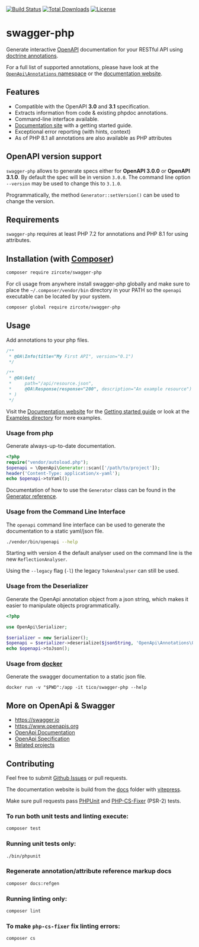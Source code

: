 [![Build Status](https://img.shields.io/github/workflow/status/zircote/swagger-php/build?style=flat-square)](https://github.com/zircote/swagger-php/actions?query=workflow:build)
[![Total Downloads](https://img.shields.io/packagist/dt/zircote/swagger-php.svg?style=flat-square)](https://packagist.org/packages/zircote/swagger-php)
[![License](https://img.shields.io/badge/license-Apache2.0-blue.svg?style=flat-square)](LICENSE)

# swagger-php

Generate interactive [OpenAPI](https://www.openapis.org) documentation for your RESTful API using [doctrine annotations](https://www.doctrine-project.org/projects/doctrine-annotations/en/latest/index.html).

For a full list of supported annotations, please have look at the [`OpenApi\Annotations` namespace](src/Annotations) or the [documentation website](https://zircote.github.io/swagger-php/guide/annotations.html).

## Features

- Compatible with the OpenAPI **3.0** and **3.1** specification.
- Extracts information from code & existing phpdoc annotations.
- Command-line interface available.
- [Documentation site](https://zircote.github.io/swagger-php/) with a getting started guide.
- Exceptional error reporting (with hints, context)
- As of PHP 8.1 all annotations are also available as PHP attributes

## OpenAPI version support

`swagger-php` allows to generate specs either for **OpenAPI 3.0.0** or **OpenAPI 3.1.0**.
By default the spec will be in version `3.0.0`. The command line option `--version` may be used to change this
to `3.1.0`.

Programmatically, the method `Generator::setVersion()` can be used to change the version.

## Requirements

`swagger-php` requires at least PHP 7.2 for annotations and PHP 8.1 for using attributes.

## Installation (with [Composer](https://getcomposer.org))

```bash
composer require zircote/swagger-php
```

For cli usage from anywhere install swagger-php globally and make sure to place the `~/.composer/vendor/bin` directory in your PATH so the `openapi` executable can be located by your system.

```bash
composer global require zircote/swagger-php
```

## Usage

Add annotations to your php files.

```php
/**
 * @OA\Info(title="My First API", version="0.1")
 */

/**
 * @OA\Get(
 *     path="/api/resource.json",
 *     @OA\Response(response="200", description="An example resource")
 * )
 */
```

Visit the [Documentation website](https://zircote.github.io/swagger-php/) for the [Getting started guide](https://zircote.github.io/swagger-php/Getting-started.html) or look at the [Examples directory](Examples/) for more examples.

### Usage from php

Generate always-up-to-date documentation.

```php
<?php
require("vendor/autoload.php");
$openapi = \OpenApi\Generator::scan(['/path/to/project']);
header('Content-Type: application/x-yaml');
echo $openapi->toYaml();
```
Documentation of how to use the `Generator` class can be found in the [Generator reference](https://zircote.github.io/swagger-php/reference/generator).

### Usage from the Command Line Interface

The `openapi` command line interface can be used to generate the documentation to a static yaml/json file.

```bash
./vendor/bin/openapi --help
```
Starting with version 4 the default analyser used on the command line is the new `ReflectionAnalyser`.

Using the `--legacy` flag (`-l`) the legacy `TokenAnalyser` can still be used.

### Usage from the Deserializer

Generate the OpenApi annotation object from a json string, which makes it easier to manipulate objects programmatically.

```php
<?php

use OpenApi\Serializer;

$serializer = new Serializer();
$openapi = $serializer->deserialize($jsonString, 'OpenApi\Annotations\OpenApi');
echo $openapi->toJson();
```

### Usage from [docker](https://docker.com)

Generate the swagger documentation to a static json file.

```
docker run -v "$PWD":/app -it tico/swagger-php --help
```

## More on OpenApi & Swagger

- https://swagger.io
- https://www.openapis.org
- [OpenApi Documentation](https://swagger.io/docs/)
- [OpenApi Specification](http://swagger.io/specification/)
- [Related projects](docs/related-projects.md)

## Contributing

Feel free to submit [Github Issues](https://github.com/zircote/swagger-php/issues)
or pull requests.

The documentation website is build from the [docs](docs/) folder with [vitepress](https://vitepress.vuejs.org).

Make sure pull requests pass [PHPUnit](https://phpunit.de/)
and [PHP-CS-Fixer](https://github.com/FriendsOfPHP/PHP-CS-Fixer) (PSR-2) tests.

### To run both unit tests and linting execute:
```bash
composer test
```

### Running unit tests only:
```bash
./bin/phpunit
```

### Regenerate annotation/attribute reference markup docs
```bash
composer docs:refgen
```

### Running linting only:
```bash
composer lint
```

### To make `php-cs-fixer` fix linting errors:
```bash
composer cs
```
